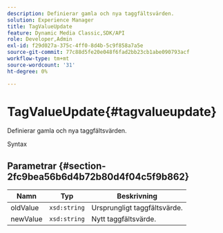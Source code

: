 ```yaml
---
description: Definierar gamla och nya taggfältsvärden.
solution: Experience Manager
title: TagValueUpdate
feature: Dynamic Media Classic,SDK/API
role: Developer,Admin
exl-id: f29d027a-375c-4ff0-8d4b-5c9f858a7a5e
source-git-commit: 77c88d5fe20e048f6fad2bb23cb1abe090793acf
workflow-type: tm+mt
source-wordcount: '31'
ht-degree: 0%

---
```


# TagValueUpdate{#tagvalueupdate}

Definierar gamla och nya taggfältsvärden.

Syntax

## Parametrar {#section-2fc9bea56b6d4b72b80d4f04c5f9b862}

| Namn | Typ | Beskrivning |
|---|---|---|
| oldValue | `xsd:string` | Ursprungligt taggfältsvärde. |
| newValue | `xsd:string` | Nytt taggfältsvärde. |
